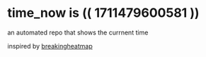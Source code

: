 # time_now is (( 1711479600581 ))

an automated repo that shows the currnent time

inspired by [breakingheatmap](https://github.com/breakingheatmap/breakingheatmap)